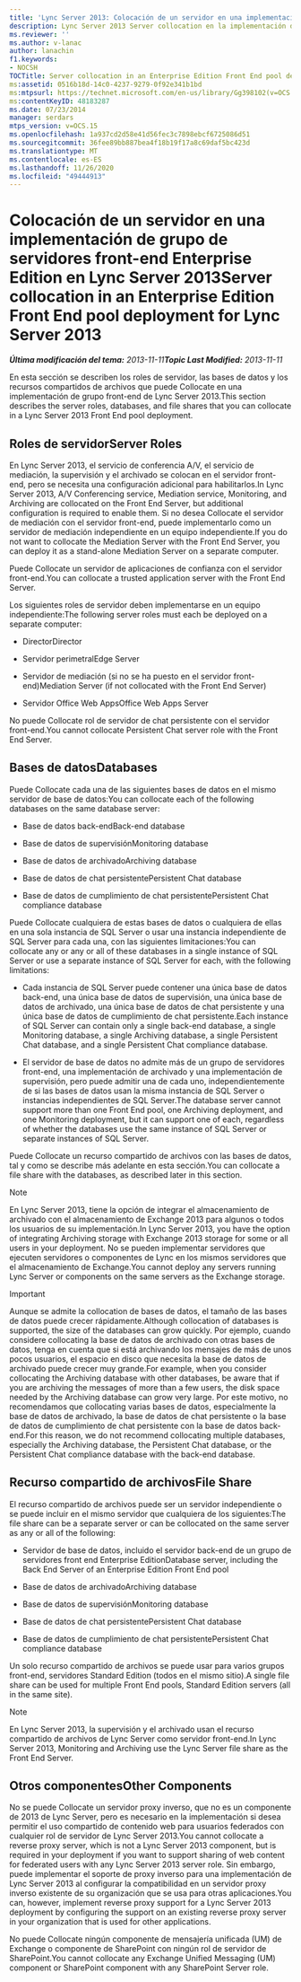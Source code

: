 ```yaml
---
title: 'Lync Server 2013: Colocación de un servidor en una implementación de grupo de servidores front-end Enterprise Edition'
description: Lync Server 2013 Server collocation en la implementación de un grupo de servidores front-end Enterprise Edition.
ms.reviewer: ''
ms.author: v-lanac
author: lanachin
f1.keywords:
- NOCSH
TOCTitle: Server collocation in an Enterprise Edition Front End pool deployment
ms:assetid: 0516b18d-14c0-4237-9279-0f92e341b1bd
ms:mtpsurl: https://technet.microsoft.com/en-us/library/Gg398102(v=OCS.15)
ms:contentKeyID: 48183287
ms.date: 07/23/2014
manager: serdars
mtps_version: v=OCS.15
ms.openlocfilehash: 1a937cd2d58e41d56fec3c7898ebcf6725086d51
ms.sourcegitcommit: 36fee89bb887bea4f18b19f17a8c69daf5bc423d
ms.translationtype: MT
ms.contentlocale: es-ES
ms.lasthandoff: 11/26/2020
ms.locfileid: "49444913"
---
```

# <a name="server-collocation-in-an-enterprise-edition-front-end-pool-deployment-for-lync-server-2013"></a><span data-ttu-id="6c849-103">Colocación de un servidor en una implementación de grupo de servidores front-end Enterprise Edition en Lync Server 2013</span><span class="sxs-lookup"><span data-stu-id="6c849-103">Server collocation in an Enterprise Edition Front End pool deployment for Lync Server 2013</span></span>

<div data-xmlns="http://www.w3.org/1999/xhtml">

<div class="topic" data-xmlns="http://www.w3.org/1999/xhtml" data-msxsl="urn:schemas-microsoft-com:xslt" data-cs="https://msdn.microsoft.com/">

<div data-asp="https://msdn2.microsoft.com/asp">



</div>

<div id="mainSection">

<div id="mainBody"><span data-ttu-id="6c849-104">

<span> </span></span><span class="sxs-lookup"><span data-stu-id="6c849-104">

<span> </span></span></span>

<span data-ttu-id="6c849-105">_**Última modificación del tema:** 2013-11-11_</span><span class="sxs-lookup"><span data-stu-id="6c849-105">_**Topic Last Modified:** 2013-11-11_</span></span>

<span data-ttu-id="6c849-106">En esta sección se describen los roles de servidor, las bases de datos y los recursos compartidos de archivos que puede Collocate en una implementación de grupo front-end de Lync Server 2013.</span><span class="sxs-lookup"><span data-stu-id="6c849-106">This section describes the server roles, databases, and file shares that you can collocate in a Lync Server 2013 Front End pool deployment.</span></span>

<div>

## <a name="server-roles"></a><span data-ttu-id="6c849-107">Roles de servidor</span><span class="sxs-lookup"><span data-stu-id="6c849-107">Server Roles</span></span>

<span data-ttu-id="6c849-108">En Lync Server 2013, el servicio de conferencia A/V, el servicio de mediación, la supervisión y el archivado se colocan en el servidor front-end, pero se necesita una configuración adicional para habilitarlos.</span><span class="sxs-lookup"><span data-stu-id="6c849-108">In Lync Server 2013, A/V Conferencing service, Mediation service, Monitoring, and Archiving are collocated on the Front End Server, but additional configuration is required to enable them.</span></span> <span data-ttu-id="6c849-109">Si no desea Collocate el servidor de mediación con el servidor front-end, puede implementarlo como un servidor de mediación independiente en un equipo independiente.</span><span class="sxs-lookup"><span data-stu-id="6c849-109">If you do not want to collocate the Mediation Server with the Front End Server, you can deploy it as a stand-alone Mediation Server on a separate computer.</span></span>

<span data-ttu-id="6c849-110">Puede Collocate un servidor de aplicaciones de confianza con el servidor front-end.</span><span class="sxs-lookup"><span data-stu-id="6c849-110">You can collocate a trusted application server with the Front End Server.</span></span>

<span data-ttu-id="6c849-111">Los siguientes roles de servidor deben implementarse en un equipo independiente:</span><span class="sxs-lookup"><span data-stu-id="6c849-111">The following server roles must each be deployed on a separate computer:</span></span>

  - <span data-ttu-id="6c849-112">Director</span><span class="sxs-lookup"><span data-stu-id="6c849-112">Director</span></span>

  - <span data-ttu-id="6c849-113">Servidor perimetral</span><span class="sxs-lookup"><span data-stu-id="6c849-113">Edge Server</span></span>

  - <span data-ttu-id="6c849-114">Servidor de mediación (si no se ha puesto en el servidor front-end)</span><span class="sxs-lookup"><span data-stu-id="6c849-114">Mediation Server (if not collocated with the Front End Server)</span></span>

  - <span data-ttu-id="6c849-115">Servidor Office Web Apps</span><span class="sxs-lookup"><span data-stu-id="6c849-115">Office Web Apps Server</span></span>

<span data-ttu-id="6c849-116">No puede Collocate rol de servidor de chat persistente con el servidor front-end.</span><span class="sxs-lookup"><span data-stu-id="6c849-116">You cannot collocate Persistent Chat server role with the Front End Server.</span></span>

</div>

<div>

## <a name="databases"></a><span data-ttu-id="6c849-117">Bases de datos</span><span class="sxs-lookup"><span data-stu-id="6c849-117">Databases</span></span>

<span data-ttu-id="6c849-118">Puede Collocate cada una de las siguientes bases de datos en el mismo servidor de base de datos:</span><span class="sxs-lookup"><span data-stu-id="6c849-118">You can collocate each of the following databases on the same database server:</span></span>

  - <span data-ttu-id="6c849-119">Base de datos back-end</span><span class="sxs-lookup"><span data-stu-id="6c849-119">Back-end database</span></span>

  - <span data-ttu-id="6c849-120">Base de datos de supervisión</span><span class="sxs-lookup"><span data-stu-id="6c849-120">Monitoring database</span></span>

  - <span data-ttu-id="6c849-121">Base de datos de archivado</span><span class="sxs-lookup"><span data-stu-id="6c849-121">Archiving database</span></span>

  - <span data-ttu-id="6c849-122">Base de datos de chat persistente</span><span class="sxs-lookup"><span data-stu-id="6c849-122">Persistent Chat database</span></span>

  - <span data-ttu-id="6c849-123">Base de datos de cumplimiento de chat persistente</span><span class="sxs-lookup"><span data-stu-id="6c849-123">Persistent Chat compliance database</span></span>

<span data-ttu-id="6c849-124">Puede Collocate cualquiera de estas bases de datos o cualquiera de ellas en una sola instancia de SQL Server o usar una instancia independiente de SQL Server para cada una, con las siguientes limitaciones:</span><span class="sxs-lookup"><span data-stu-id="6c849-124">You can collocate any or any or all of these databases in a single instance of SQL Server or use a separate instance of SQL Server for each, with the following limitations:</span></span>

  - <span data-ttu-id="6c849-125">Cada instancia de SQL Server puede contener una única base de datos back-end, una única base de datos de supervisión, una única base de datos de archivado, una única base de datos de chat persistente y una única base de datos de cumplimiento de chat persistente.</span><span class="sxs-lookup"><span data-stu-id="6c849-125">Each instance of SQL Server can contain only a single back-end database, a single Monitoring database, a single Archiving database, a single Persistent Chat database, and a single Persistent Chat compliance database.</span></span>

  - <span data-ttu-id="6c849-126">El servidor de base de datos no admite más de un grupo de servidores front-end, una implementación de archivado y una implementación de supervisión, pero puede admitir una de cada uno, independientemente de si las bases de datos usan la misma instancia de SQL Server o instancias independientes de SQL Server.</span><span class="sxs-lookup"><span data-stu-id="6c849-126">The database server cannot support more than one Front End pool, one Archiving deployment, and one Monitoring deployment, but it can support one of each, regardless of whether the databases use the same instance of SQL Server or separate instances of SQL Server.</span></span>

<span data-ttu-id="6c849-127">Puede Collocate un recurso compartido de archivos con las bases de datos, tal y como se describe más adelante en esta sección.</span><span class="sxs-lookup"><span data-stu-id="6c849-127">You can collocate a file share with the databases, as described later in this section.</span></span>

<div>


> [!NOTE]  
> <span data-ttu-id="6c849-128">En Lync Server 2013, tiene la opción de integrar el almacenamiento de archivado con el almacenamiento de Exchange 2013 para algunos o todos los usuarios de su implementación.</span><span class="sxs-lookup"><span data-stu-id="6c849-128">In Lync Server 2013, you have the option of integrating Archiving storage with Exchange 2013 storage for some or all users in your deployment.</span></span> <span data-ttu-id="6c849-129">No se pueden implementar servidores que ejecuten servidores o componentes de Lync en los mismos servidores que el almacenamiento de Exchange.</span><span class="sxs-lookup"><span data-stu-id="6c849-129">You cannot deploy any servers running Lync Server or components on the same servers as the Exchange storage.</span></span>



</div>

<div>


> [!IMPORTANT]  
> <span data-ttu-id="6c849-130">Aunque se admite la collocation de bases de datos, el tamaño de las bases de datos puede crecer rápidamente.</span><span class="sxs-lookup"><span data-stu-id="6c849-130">Although collocation of databases is supported, the size of the databases can grow quickly.</span></span> <span data-ttu-id="6c849-131">Por ejemplo, cuando considere collocating la base de datos de archivado con otras bases de datos, tenga en cuenta que si está archivando los mensajes de más de unos pocos usuarios, el espacio en disco que necesita la base de datos de archivado puede crecer muy grande.</span><span class="sxs-lookup"><span data-stu-id="6c849-131">For example, when you consider collocating the Archiving database with other databases, be aware that if you are archiving the messages of more than a few users, the disk space needed by the Archiving database can grow very large.</span></span> <span data-ttu-id="6c849-132">Por este motivo, no recomendamos que collocating varias bases de datos, especialmente la base de datos de archivado, la base de datos de chat persistente o la base de datos de cumplimiento de chat persistente con la base de datos back-end.</span><span class="sxs-lookup"><span data-stu-id="6c849-132">For this reason, we do not recommend collocating multiple databases, especially the Archiving database, the Persistent Chat database, or the Persistent Chat compliance database with the back-end database.</span></span>



</div>

</div>

<div>

## <a name="file-share"></a><span data-ttu-id="6c849-133">Recurso compartido de archivos</span><span class="sxs-lookup"><span data-stu-id="6c849-133">File Share</span></span>

<span data-ttu-id="6c849-134">El recurso compartido de archivos puede ser un servidor independiente o se puede incluir en el mismo servidor que cualquiera de los siguientes:</span><span class="sxs-lookup"><span data-stu-id="6c849-134">The file share can be a separate server or can be collocated on the same server as any or all of the following:</span></span>

  - <span data-ttu-id="6c849-135">Servidor de base de datos, incluido el servidor back-end de un grupo de servidores front end Enterprise Edition</span><span class="sxs-lookup"><span data-stu-id="6c849-135">Database server, including the Back End Server of an Enterprise Edition Front End pool</span></span>

  - <span data-ttu-id="6c849-136">Base de datos de archivado</span><span class="sxs-lookup"><span data-stu-id="6c849-136">Archiving database</span></span>

  - <span data-ttu-id="6c849-137">Base de datos de supervisión</span><span class="sxs-lookup"><span data-stu-id="6c849-137">Monitoring database</span></span>

  - <span data-ttu-id="6c849-138">Base de datos de chat persistente</span><span class="sxs-lookup"><span data-stu-id="6c849-138">Persistent Chat database</span></span>

  - <span data-ttu-id="6c849-139">Base de datos de cumplimiento de chat persistente</span><span class="sxs-lookup"><span data-stu-id="6c849-139">Persistent Chat compliance database</span></span>

<span data-ttu-id="6c849-140">Un solo recurso compartido de archivos se puede usar para varios grupos front-end, servidores Standard Edition (todos en el mismo sitio).</span><span class="sxs-lookup"><span data-stu-id="6c849-140">A single file share can be used for multiple Front End pools, Standard Edition servers (all in the same site).</span></span>

<div>


> [!NOTE]  
> <span data-ttu-id="6c849-141">En Lync Server 2013, la supervisión y el archivado usan el recurso compartido de archivos de Lync Server como servidor front-end.</span><span class="sxs-lookup"><span data-stu-id="6c849-141">In Lync Server 2013, Monitoring and Archiving use the Lync Server file share as the Front End Server.</span></span>



</div>

</div>

<div>

## <a name="other-components"></a><span data-ttu-id="6c849-142">Otros componentes</span><span class="sxs-lookup"><span data-stu-id="6c849-142">Other Components</span></span>

<span data-ttu-id="6c849-143">No se puede Collocate un servidor proxy inverso, que no es un componente de 2013 de Lync Server, pero es necesario en la implementación si desea permitir el uso compartido de contenido web para usuarios federados con cualquier rol de servidor de Lync Server 2013.</span><span class="sxs-lookup"><span data-stu-id="6c849-143">You cannot collocate a reverse proxy server, which is not a Lync Server 2013 component, but is required in your deployment if you want to support sharing of web content for federated users with any Lync Server 2013 server role.</span></span> <span data-ttu-id="6c849-144">Sin embargo, puede implementar el soporte de proxy inverso para una implementación de Lync Server 2013 al configurar la compatibilidad en un servidor proxy inverso existente de su organización que se usa para otras aplicaciones.</span><span class="sxs-lookup"><span data-stu-id="6c849-144">You can, however, implement reverse proxy support for a Lync Server 2013 deployment by configuring the support on an existing reverse proxy server in your organization that is used for other applications.</span></span>

<span data-ttu-id="6c849-145">No puede Collocate ningún componente de mensajería unificada (UM) de Exchange o componente de SharePoint con ningún rol de servidor de SharePoint.</span><span class="sxs-lookup"><span data-stu-id="6c849-145">You cannot collocate any Exchange Unified Messaging (UM) component or SharePoint component with any SharePoint Server role.</span></span>

<span data-ttu-id="6c849-146"></div>

</div>

<span> </span>

</div>

</div>

</span><span class="sxs-lookup"><span data-stu-id="6c849-146"></div>

</div>

<span> </span>

</div>

</div>

</span></span></div>

